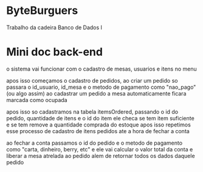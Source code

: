 # ByteBurguers
Trabalho da cadeira Banco de Dados I

# Mini doc back-end
o sistema vai funcionar com o cadastro de mesas, usuarios e itens no menu

apos isso começamos o cadastro de pedidos, ao criar um pedido so passara o id_usuario, id_mesa e o metodo de pagamento como "nao_pago"(ou algo assim)
ao cadastrar um pedido a mesa automaticamente ficara marcada como ocupada 

apos isso so cadastramos na tabela itemsOrdered, passando o id do pedido, quantidade de itens e o id do item
ele checa se tem item suficiente e se tem remove a quantidade comprada do estoque
apos isso repetimos esse processo de cadastro de itens pedidos ate a hora de fechar a conta

ao fechar a conta passamos o id do pedido e o metodo de pagamento como "carta, dinheiro, berry, etc" e ele vai calcular o valor total da conta e liberar a mesa atrelada ao pedido
alem de retornar todos os dados daquele pedido